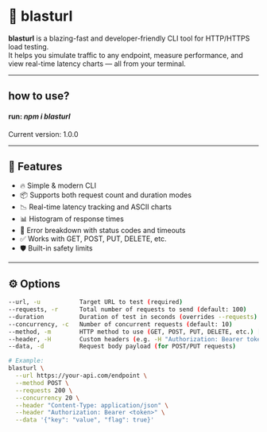 # 🚀 blasturl

**blasturl** is a blazing-fast and developer-friendly CLI tool for HTTP/HTTPS load testing.  
It helps you simulate traffic to any endpoint, measure performance, and view real-time latency charts — all from your terminal.

---

## how to use?

#### run:  ***npm i blasturl*** 

Current version: 1.0.0

---

## 🌟 Features

- 🔥 Simple & modern CLI
- 📦 Supports both request count and duration modes
- 📉 Real-time latency tracking and ASCII charts
- 📊 Histogram of response times
- 🧪 Error breakdown with status codes and timeouts
- ✅ Works with GET, POST, PUT, DELETE, etc.
- 🛡️ Built-in safety limits

---

## ⚙️ Options

```bash
--url, -u           Target URL to test (required)
--requests, -r      Total number of requests to send (default: 100)
--duration          Duration of test in seconds (overrides --requests)
--concurrency, -c   Number of concurrent requests (default: 10)
--method, -m        HTTP method to use (GET, POST, PUT, DELETE, etc.) [default: GET]
--header, -H        Custom headers (e.g. -H "Authorization: Bearer token")
--data, -d          Request body payload (for POST/PUT requests)

# Example:
blasturl \
  --url https://your-api.com/endpoint \
  --method POST \
  --requests 200 \
  --concurrency 20 \
  --header "Content-Type: application/json" \
  --header "Authorization: Bearer <token>" \
  --data '{"key": "value", "flag": true}'
